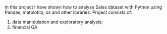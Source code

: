 In this project I have shown how to analyse Sales dataset with Python using Pandas, matplotlib, os and other libraries.
Project consists of:
  1) data manipulation and exploratory analysis;
  2) financial QA
